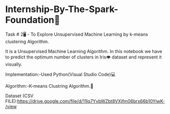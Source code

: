 # Internship-By-The-Spark-Foundation🌟

Task # 2🖥 - To Explore Unsupervised Machine Learning by k-means clustering Algorithm.

It is a Unsupervised Machine Learning Algorithm. 
In this notebook we have to predict the optimum number of clusters in Iris👁 dataset and represent it visually.

Implementation:-Used Python(Visual Studio Code)💻

Algorithm:-K-means Clustring Algorithm.🌟


Dataset (CSV FILE):https://drive.google.com/file/d/11Iq7YvbWZbt8VXjfm06brx66b10YiwK-/view
